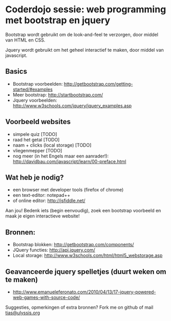 Coderdojo sessie: web programming met bootstrap en jquery
=============================================================

Bootstrap wordt gebruikt om de look-and-feel te verzorgen, door middel van HTML en CSS.

Jquery wordt gebruikt om het geheel interactief te maken, door middel van javascript.


Basics
------
* Bootstrap voorbeelden: http://getbootstrap.com/getting-started/#examples
* Meer bootstrap: http://startbootstrap.com/
* Jquery voorbeelden: http://www.w3schools.com/jquery/jquery_examples.asp

Voorbeeld websites
------------------
* simpele quiz [TODO]
* raad het getal [TODO]
* naam + clicks (local storage) [TODO]
* vliegenmepper [TODO]
* nog meer (in het Engels maar een aanrader!): http://davidbau.com/javascript/learn/00-preface.html


Wat heb je nodig?
-----------------
* een browser met developer tools (firefox of chrome)
* een text-editor: notepad++
* of online editor: http://jsfiddle.net/

Aan jou! Bedenk iets (begin eenvoudig), zoek een bootstrap voorbeeld en maak je eigen interactieve website!

Bronnen:
--------
* Bootstrap blokken: http://getbootstrap.com/components/
* JQuery functies: http://api.jquery.com/
* Local storage: http://www.w3schools.com/html/html5_webstorage.asp


Geavanceerde jquery spelletjes (duurt weken om te maken)
--------------------------------------------------------
* http://www.emanueleferonato.com/2010/04/13/17-jquery-powered-web-games-with-source-code/


Suggesties, opmerkingen of extra bronnen? Fork me on github of mail tias@ulyssis.org

